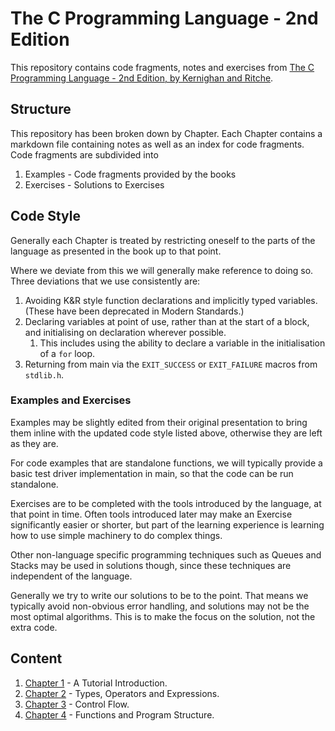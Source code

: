 # The C Programming Language - 2nd Edition

This repository contains code fragments, notes and exercises from [The C Programming Language - 2nd Edition, by Kernighan and Ritche](https://www.cs.princeton.edu/~bwk/cbook.html).

## Structure

This repository has been broken down by Chapter. Each Chapter contains a markdown file containing notes as well as an index for code fragments. Code fragments are subdivided into

1. Examples - Code fragments provided by the books
2. Exercises - Solutions to Exercises

## Code Style

Generally each Chapter is treated by restricting oneself to the parts of the language as presented in the book up to that point.

Where we deviate from this we will generally make reference to doing so. Three deviations that we use consistently are:

1. Avoiding K&R style function declarations and implicitly typed variables. (These have been deprecated in Modern Standards.)
2. Declaring variables at point of use, rather than at the start of a block, and initialising on declaration wherever possible.
    1. This includes using the ability to declare a variable in the initialisation of a `for` loop.
3. Returning from main via the `EXIT_SUCCESS` or `EXIT_FAILURE` macros from `stdlib.h`.

### Examples and Exercises

Examples may be slightly edited from their original presentation to bring them inline with the updated code style listed above, otherwise they are left as they are.

For code examples that are standalone functions, we will typically provide a basic test driver implementation in main, so that the code can be run standalone.

Exercises are to be completed with the tools introduced by the language, at that point in time. Often tools introduced later may make an Exercise significantly easier or shorter, but part of the learning experience is learning how to use simple machinery to do complex things.

Other non-language specific programming techniques such as Queues and Stacks may be used in solutions though, since these techniques are independent of the language.

Generally we try to write our solutions to be to the point. That means we typically avoid non-obvious error handling, and solutions may not be the most optimal algorithms. This is to make the focus on the solution, not the extra code.

## Content

1. [Chapter 1](./Chapter1/Chapter1.md) - A Tutorial Introduction.
2. [Chapter 2](./Chapter2/Chapter2.md) - Types, Operators and Expressions.
3. [Chapter 3](./Chapter3/Chapter3.md) - Control Flow.
4. [Chapter 4](./Chapter4/Chapter4.md) - Functions and Program Structure.
